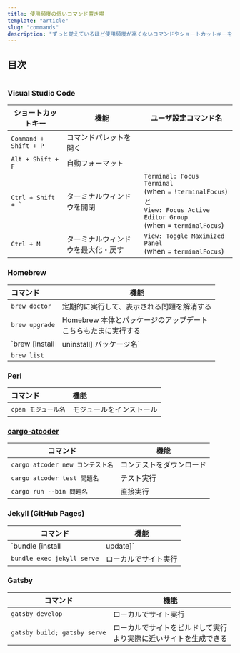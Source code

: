 ```yaml
---
title: 使用頻度の低いコマンド置き場
template: "article"
slug: "commands"
description: "ずっと覚えているほど使用頻度が高くないコマンドやショートカットキーをメモ代わりに書き留めておく場所。"
---
```


## 目次

```toc

```

### Visual Studio Code

| ショートカットキー     | 機能                               | ユーザ設定コマンド名                                                                                                        |
| ---------------------- | ---------------------------------- | --------------------------------------------------------------------------------------------------------------------------- |
| `Command + Shift + P`  | コマンドパレットを開く             |                                                                                                                             |
| `Alt + Shift + F`      | 自動フォーマット                   |                                                                                                                             |
| <code>Ctrl + Shift + \`</code> | ターミナルウィンドウを開閉         | `Terminal: Focus Terminal`<br>(when = `!terminalFocus`) と<br>`View: Focus Active Editor Group`<br>(when = `terminalFocus`) |
| `Ctrl + M`             | ターミナルウィンドウを最大化・戻す | `View: Toggle Maximized Panel`<br>(when = `terminalFocus`)                                                                  |

### Homebrew

| コマンド                                | 機能                                                              |
| :-------------------------------------- | ----------------------------------------------------------------- |
| `brew doctor`                           | 定期的に実行して、表示される問題を解消する                        |
| `brew upgrade`                          | Homebrew 本体とパッケージのアップデート<br>こちらもたまに実行する |
| `brew [install|uninstall] パッケージ名` |                                                                   |
| `brew list`                             |                                                                   |

### Perl

| コマンド            | 機能                     |
| :------------------ | :----------------------- |
| `cpan モジュール名` | モジュールをインストール |

### [cargo-atcoder](https://github.com/tanakh/cargo-atcoder)

| コマンド                         | 機能                     |
| -------------------------------- | ------------------------ |
| `cargo atcoder new コンテスト名` | コンテストをダウンロード |
| `cargo atcoder test 問題名`      | テスト実行               |
| `cargo run --bin 問題名`         | 直接実行                 |

### Jekyll (GitHub Pages)

| コマンド                   | 機能                                             |
| -------------------------- | ------------------------------------------------ |
| `bundle [install|update]`  | Gemfile 中の依存関係をインストール[アップデート] |
| `bundle exec jekyll serve` | ローカルでサイト実行                             |

### Gatsby

| コマンド                     | 機能                                                                 |
| ---------------------------- | -------------------------------------------------------------------- |
| `gatsby develop`             | ローカルでサイト実行                                                 |
| `gatsby build; gatsby serve` | ローカルでサイトをビルドして実行<br>より実際に近いサイトを生成できる |
